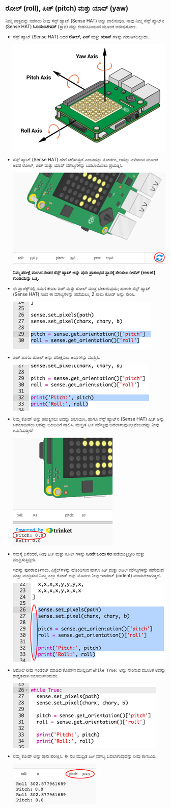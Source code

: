 ## ರೋಲ್ (roll), ಪಿಚ್ (pitch) ಮತ್ತು ಯಾವ್ (yaw)

ನಿಮ್ಮ ಪಾತ್ರವನ್ನು ನಡೆಸಲು ನೀವು ಸೆನ್ಸ್ ಹ್ಯಾಟ್ (Sense HAT) ಅನ್ನು ವಾಲಿಸುವುರಿ. ನಾವು ನಿಮ್ಮ ಸೆನ್ಸ್ ಹ್ಯಾಟ್‌ನ (Sense HAT) **ಓರಿಯೆಂಟೇಷನ್** (ಸ್ಥಾನ) ವನ್ನು ಕಂಡುಹಿಡಿಯುವ ಮೂಲಕ ಆರಂಭಿಸೋಣ.

+ ಸೆನ್ಸ್ ಹ್ಯಾಟ್ (Sense HAT) ಅದರ **ರೋಲ್**, **ಪಿಚ್** ಮತ್ತು **ಯಾವ್** ಗಳನ್ನು ಗುರುತಿಸಬಲ್ಲುದು.
    
    ![ಸ್ಕ್ರೀನ್‍ಶಾಟ್](images/tightrope-rpy.png)

+ ಸೆನ್ಸ್ ಹ್ಯಾಟ್ (Sense HAT) ಹೇಗೆ ಚಲಿಸುತ್ತದೆ ಎಂಬುದನ್ನು ನೋಡಲು, ಅದನ್ನು ಎಳೆಯುವ ಮೂಲಕ ಅದರ ರೋಲ್, ಪಿಚ್ ಮತ್ತು ಯಾವ್ ಮೌಲ್ಯಗಳನ್ನು ಬದಲಾಯಿಸಲು ಪ್ರಯತ್ನಿಸಿ.
    
    ![ಸ್ಕ್ರೀನ್‍ಶಾಟ್](images/tightrope-rpy-test.png)
    
    **ನಿಮ್ಮ ಪರೀಕ್ಷೆ ಮುಗಿದ ನಂತರ ಸೆನ್ಸ್ ಹ್ಯಾಟ್ ಅನ್ನು ಪುನಃ ಪ್ರಾರಂಭದ ಸ್ಥಾನಕ್ಕೆ ಸೇರಿಸಲು ರೀಸೆಟ್ (reset) ಗುಂಡಿಯನ್ನು ಒತ್ತಿ.**

+ ಈ ಪ್ರಾಜೆಕ್ಟ್‌ನಲ್ಲಿ ನಮಗೆ ಕೇವಲ ಪಿಚ್ ಮತ್ತು ರೋಲ್ ಮಾತ್ರ ಬೇಕಾಗುವುದು; ಹಾಗಾಗಿ ಸೆನ್ಸ್ ಹ್ಯಾಟ್ (Sense HAT) ನಿಂದ ಈ ಮೌಲ್ಯಗಳನ್ನು ಪಡೆಯಲು, 2 ಸಾಲು ಕೋಡ್ ಅನ್ನು ಸೇರಿಸಿ.
    
    ![ಸ್ಕ್ರೀನ್‍ಶಾಟ್](images/tightrope-roll-pitch.png)

+ ಪಿಚ್ ಹಾಗೂ ರೋಲ್ ಅನ್ನು ಪರೀಕ್ಷಿಸಲು ಅವುಗಳನ್ನು ಮುದ್ರಿಸಿ.
    
    ![ಸ್ಕ್ರೀನ್‍ಶಾಟ್](images/tightrope-roll-pitch-print.png)

+ ನಿಮ್ಮ ಕೋಡ್ ಅನ್ನು ಪರೀಕ್ಷಿಸಲು ಅದನ್ನು ಚಲಾಯಿಸಿ, ಹಾಗೂ ಸೆನ್ಸ್ ಹ್ಯಾಟ್‌ನ (Sense HAT) ಪಿಚ್ ಅನ್ನು ಬದಲಾಯಿಸಲು ಅದನ್ನು ಬಲಬದಿಗೆ ವಾಲಿಸಿ. ಮುದ್ರಿತ `ಪಿಚ್` ಮೌಲ್ಯವು ಬದಲಾಗುವುದಿಲ್ಲವೆಂಬುದನ್ನು ನೀವು ಗಮನಿಸುತ್ತೀರಿ!
    
    ![ಸ್ಕ್ರೀನ್‍ಶಾಟ್](images/tightrope-pitch-test.png)

+ ಸಮಸ್ಯೆ ಏನೆಂದರೆ, ನೀವು `ಪಿಚ್` ಮತ್ತು `ರೋಲ್` ಗಳನ್ನು **ಒಂದೇ ಒಂದು ಸಲ** ಪಡೆಯುತ್ತಿದ್ದೀರಿ ಮತ್ತು ಮುದ್ರಿಸುತ್ತಿದ್ದೀರಿ.
    
    ಇದನ್ನು ಪುನರಾವರ್ತಿಸಲು, ಪಿಕ್ಸೆಲ್‌ಗಳನ್ನು ಹೊಂದಿಸುವ ಹಾಗೂ `ಪಿಚ್` ಮತ್ತು `ರೋಲ್` ಮೌಲ್ಯಗಳನ್ನು ಪಡೆಯುವ ಮತ್ತು ಮುದ್ರಿಸುವ ನಿಮ್ಮ ಎಲ್ಲಾ ಕೋಡ್ ಅನ್ನು ಮೊದಲು ನೀವು ಇಂಡೆಂಟ್ (indent) ಮಾಡಬೇಕಾಗುತ್ತದೆ.
    
    ![ಸ್ಕ್ರೀನ್‍ಶಾಟ್](images/tightrope-indent.png)

+ ಆಮೇಲೆ ನೀವು ಇಂಡೆಂಟ್ ಮಾಡಿದ ಕೋಡ್‌ನ ಮೇಲ್ಬದಿಗೆ `while True:` ಅನ್ನು ಸೇರಿಸುವ ಮೂಲಕ ಅದನ್ನು ಶಾಶ್ವತವಾಗಿ ಚಲಾಯಿಸಬಹುದು.
    
    ![ಸ್ಕ್ರೀನ್‍ಶಾಟ್](images/tightrope-forever.png)

+ ನಿಮ್ಮ ಕೋಡ್ ಅನ್ನು ಪುನಃ ಪರೀಕ್ಷಿಸಿ. ಈ ಸಲ ಮುದ್ರಿತ `ಪಿಚ್` ಮೌಲ್ಯ ಬದಲಾಗುವುದನ್ನು ನೀವು ಕಾಣುವಿರಿ.
    
    ![ಸ್ಕ್ರೀನ್‍ಶಾಟ್](images/tightrope-pitch-test-fix.png)
